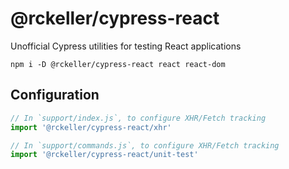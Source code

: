 
# @rckeller/cypress-react
Unofficial Cypress utilities for testing React applications

```
npm i -D @rckeller/cypress-react react react-dom
```

## Configuration

```js
// In `support/index.js`, to configure XHR/Fetch tracking
import '@rckeller/cypress-react/xhr'

// In `support/commands.js`, to configure XHR/Fetch tracking
import '@rckeller/cypress-react/unit-test'
```

